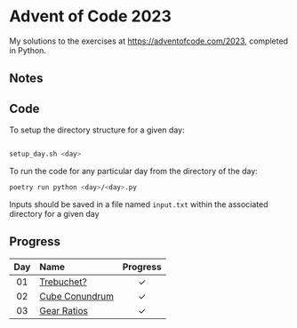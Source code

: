 # Advent of Code 2023

My solutions to the exercises at https://adventofcode.com/2023, completed in
Python.

## Notes

## Code

To setup the directory structure for a given day:

```bash

setup_day.sh <day>
```

To run the code for any particular day from the directory of the day:

```bash
poetry run python <day>/<day>.py
```

Inputs should be saved in a file named `input.txt` within the associated
directory for a given day

## Progress

<!-- ✓ -->

| Day | Name                                                  | Progress |
| :-: | :---------------------------------------------------- | :------: |
| 01  | [Trebuchet?](https://adventofcode.com/2023/day/1)     |    ✓     |
| 02  | [Cube Conundrum](https://adventofcode.com/2023/day/2) |    ✓     |
| 03  | [Gear Ratios](https://adventofcode.com/2023/day/3)    |    ✓     |
